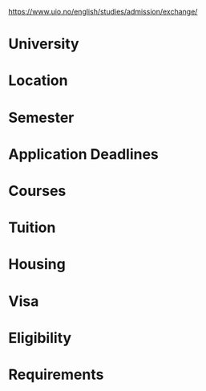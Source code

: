 https://www.uio.no/english/studies/admission/exchange/
# University



# Location



# Semester



# Application Deadlines


# Courses



# Tuition



# Housing


# Visa


# Eligibility


# Requirements

